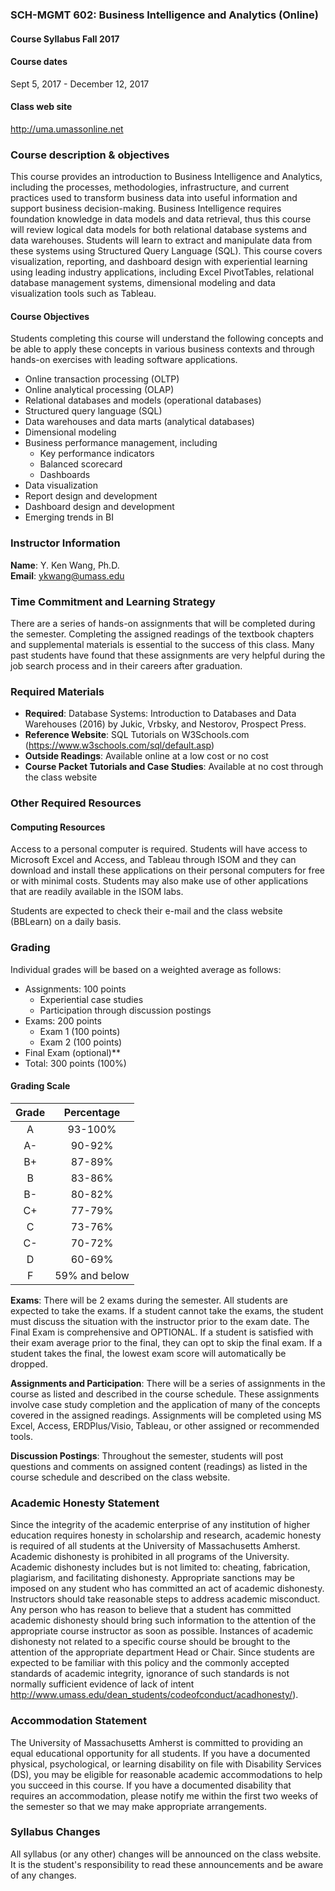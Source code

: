 ### SCH-MGMT 602: Business Intelligence and Analytics (Online)
#### Course Syllabus Fall 2017 

#### Course  dates 
 Sept 5, 2017 - December 12, 2017

#### Class web site 
 http://uma.umassonline.net   

### Course description & objectives 
 This course provides an introduction to Business Intelligence and Analytics, including the processes, methodologies, infrastructure, and current practices used to transform business data into useful information and support business decision-making. Business Intelligence requires foundation knowledge in data models and data retrieval, thus this course will review logical data models for both relational database systems and data warehouses. Students will learn to extract and manipulate data from these systems using Structured Query Language (SQL). This course covers visualization, reporting, and dashboard design with experiential learning using leading industry applications, including Excel PivotTables, relational database management systems, dimensional modeling and data visualization tools such as Tableau. 

#### Course Objectives
Students completing this course will understand the following concepts and be able to apply these concepts in various business contexts and through hands-on exercises with leading software applications. 

- Online transaction processing (OLTP) 
- Online analytical processing (OLAP) 
- Relational databases and models (operational databases) 
- Structured query language (SQL) 
- Data warehouses and data marts (analytical databases) 
- Dimensional modeling 
- Business performance management, including 
    - Key performance indicators 
    - Balanced scorecard 
    - Dashboards 
- Data visualization 
- Report design and development 
- Dashboard design and development 
- Emerging trends in BI 

### Instructor Information 

**Name**: Y. Ken Wang, Ph.D.   
**Email**: ykwang@umass.edu   

### Time Commitment and Learning Strategy 
There are a series of hands-on assignments that will be completed during the semester. Completing the assigned readings of the textbook chapters and supplemental materials is essential to the success of this class. Many past students have found that these assignments are very helpful during the job search process and in their careers after graduation.  

### Required Materials 
- **Required**: Database Systems: Introduction to Databases and Data Warehouses (2016) by Jukic, Vrbsky, and Nestorov, Prospect Press. 
- **Reference Website**: SQL Tutorials on W3Schools.com (https://www.w3schools.com/sql/default.asp)
- **Outside Readings**: Available online at a low cost or no cost 
- **Course Packet Tutorials and Case Studies**: Available at no cost through the class website 

### Other Required Resources 
#### Computing Resources 
Access to a personal computer is required. Students will have access to Microsoft Excel and Access, and Tableau through ISOM and they can download and install these applications on their personal computers for free or with minimal costs.  Students may also make use of other applications that are readily available in the ISOM labs. 

Students are expected to check their e-mail and the class website (BBLearn) on a daily basis. 

### Grading 
Individual grades will be based on a weighted average as follows: 
- Assignments: 100 points      
    - Experiential case studies     
    - Participation through discussion postings 
- Exams: 200 points     
    - Exam 1 (100 points)     
    - Exam 2 (100 points)     
- Final Exam (optional)**  
- Total: 300 points (100%)  

#### Grading Scale
| Grade |  Percentage   |
| :---: | :-----------: |
|   A   |    93-100%    |
|  A-   |    90-92%     |
|  B+   |    87-89%     |
|   B   |    83-86%     |
|  B-   |    80-82%     |
|  C+   |    77-79%     |
|   C   |    73-76%     |
|  C-   |    70-72%     |
|   D   |    60-69%     |
|   F   | 59% and below |


**Exams**: There will be 2 exams during the semester. All students are expected to take the exams. If a student cannot take the exams, the student must discuss the situation with the instructor prior to the exam date. The Final Exam is comprehensive and OPTIONAL. If a student is satisfied with their exam average prior to the final, they can opt to skip the final exam. If a student takes the final, the lowest exam score will automatically be dropped.  

**Assignments and Participation**: There will be a series of assignments in the course as listed and described in the course schedule. These assignments involve case study completion and the application of many of the concepts covered in the assigned readings. Assignments will be completed using MS Excel, Access, ERDPlus/Visio,  Tableau, or other assigned or recommended tools.   

**Discussion Postings**: Throughout the semester, students will post questions and comments on assigned content (readings) as listed in the course schedule and described on the class website. 

### Academic Honesty Statement 

Since the integrity of the academic enterprise of any institution of higher education requires honesty in scholarship and research, academic honesty is required of all students at the University of Massachusetts Amherst.  Academic dishonesty is prohibited in all programs of the University.  Academic dishonesty includes but is not limited to: cheating, fabrication, plagiarism, and facilitating dishonesty.  Appropriate sanctions may be imposed on any student who has committed an act of academic dishonesty.  Instructors should take reasonable steps to address academic misconduct.  Any person who has reason to believe that a student has committed academic dishonesty should bring such information to the attention of the appropriate course instructor as soon as possible.  Instances of academic dishonesty not related to a specific course should be brought to the attention of the appropriate department Head or Chair.  Since students are expected to be familiar with this policy and the commonly accepted standards of academic integrity, ignorance of such standards is not normally sufficient evidence of lack of intent  http://www.umass.edu/dean_students/codeofconduct/acadhonesty/). 

### Accommodation Statement 

The University of Massachusetts Amherst is committed to providing an equal educational opportunity for all students.  If you have a documented physical, psychological, or learning disability on file with Disability Services (DS), you may be eligible for reasonable academic accommodations to help you succeed in this course.  If you have a documented disability that requires an accommodation, please notify me within the first two weeks of the semester so that we may make appropriate arrangements. 

### Syllabus Changes 

All syllabus (or any other) changes will be announced on the class website. It is the student's responsibility to read these announcements and be aware of any changes. 



 




